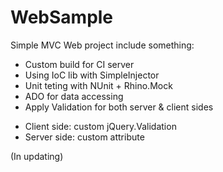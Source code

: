 # WebSample
Simple MVC Web project include something:
- Custom build for CI server
- Using IoC lib with SimpleInjector
- Unit teting with NUnit + Rhino.Mock
- ADO for data accessing
- Apply Validation for both server & client sides
 + Client side: custom jQuery.Validation
 + Server side: custom attribute

(In updating)
